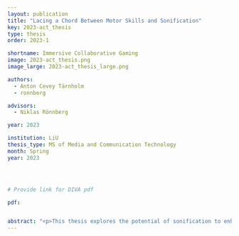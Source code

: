 ```yaml
---
layout: publication
title: "Lacing a Chord Between Motor Skills and Sonification"
key: 2023-act_thesis
type: thesis
order: 2023-1

shortname: Immersive Collaborative Gaming
image: 2023-act_thesis.png
image_large: 2023-act_thesis_large.png

authors:
  - Anton Cevey Tärnholm
  - ronnberg

advisors:
  - Niklas Rönnberg

year: 2023

institution: LiU 
thesis_type: MS of Media and Communication Technology
month: Spring
year: 2023




# Provide link for DIVA pdf

pdf: 


abstract: "<p>This thesis explores the potential of sonification to enhance motor memory training, focusing on video game contexts where precise sequences of actions are required. By integrating auditory cues—feedback (correct/wrong indicators) and feedforward (pre-heard sequences)—into a custom-designed application, the research investigates their impact on user accuracy, efficiency, and engagement. Comparative tests reveal that sonification can significantly improve performance metrics and user experience compared to visual-only guidance. While feedforward sonification showed the highest user preference, findings underscore the role of sound design in achieving optimal results. This research offers insights for applications in gaming, education, and motor skill-intensive fields.</p>"
---
```



